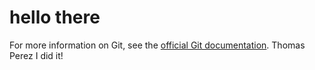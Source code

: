 # hello there
For more information on Git, see the
[official Git documentation](https://git-scm.com/).
Thomas Perez I did it!
